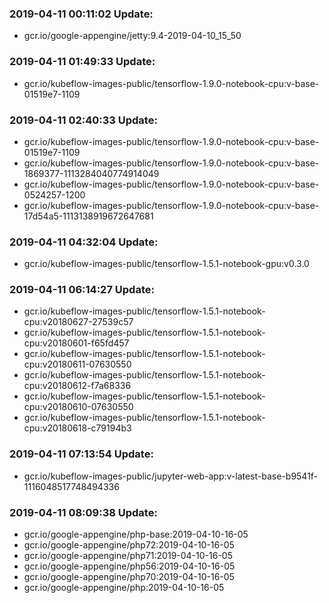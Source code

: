 ### 2019-04-11 00:11:02 Update:

- gcr.io/google-appengine/jetty:9.4-2019-04-10_15_50
### 2019-04-11 01:49:33 Update:

- gcr.io/kubeflow-images-public/tensorflow-1.9.0-notebook-cpu:v-base-01519e7-1109
### 2019-04-11 02:40:33 Update:

- gcr.io/kubeflow-images-public/tensorflow-1.9.0-notebook-cpu:v-base-01519e7-1109
- gcr.io/kubeflow-images-public/tensorflow-1.9.0-notebook-cpu:v-base-1869377-1113284040774914049
- gcr.io/kubeflow-images-public/tensorflow-1.9.0-notebook-cpu:v-base-0524257-1200
- gcr.io/kubeflow-images-public/tensorflow-1.9.0-notebook-cpu:v-base-17d54a5-1113138919672647681
### 2019-04-11 04:32:04 Update:

- gcr.io/kubeflow-images-public/tensorflow-1.5.1-notebook-gpu:v0.3.0
### 2019-04-11 06:14:27 Update:

- gcr.io/kubeflow-images-public/tensorflow-1.5.1-notebook-cpu:v20180627-27539c57
- gcr.io/kubeflow-images-public/tensorflow-1.5.1-notebook-cpu:v20180601-f65fd457
- gcr.io/kubeflow-images-public/tensorflow-1.5.1-notebook-cpu:v20180611-07630550
- gcr.io/kubeflow-images-public/tensorflow-1.5.1-notebook-cpu:v20180612-f7a68336
- gcr.io/kubeflow-images-public/tensorflow-1.5.1-notebook-cpu:v20180610-07630550
- gcr.io/kubeflow-images-public/tensorflow-1.5.1-notebook-cpu:v20180618-c79194b3
### 2019-04-11 07:13:54 Update:

- gcr.io/kubeflow-images-public/jupyter-web-app:v-latest-base-b9541f-1116048517748494336
### 2019-04-11 08:09:38 Update:

- gcr.io/google-appengine/php-base:2019-04-10-16-05
- gcr.io/google-appengine/php72:2019-04-10-16-05
- gcr.io/google-appengine/php71:2019-04-10-16-05
- gcr.io/google-appengine/php56:2019-04-10-16-05
- gcr.io/google-appengine/php70:2019-04-10-16-05
- gcr.io/google-appengine/php:2019-04-10-16-05
